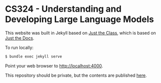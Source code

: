 # CS324 - Understanding and Developing Large Language Models

This website was built in Jekyll based on [Just the Class](https://github.com/kevinlin1/just-the-class/),
which is based on [Just the Docs](https://pmarsceill.github.io/just-the-docs/).

To run locally:

```bash
$ bundle exec jekyll serve
```

Point your web browser to [http://localhost:4000](http://localhost:4000).

This repository should be private, but the contents are published [here](https://stanford-cs324.github.io/winter2022/).

